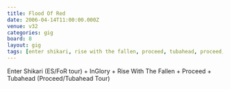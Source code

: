 ```yaml
---
title: Flood Of Red
date: 2006-04-14T11:00:00.000Z
venue: v32
categories: gig
board: 8
layout: gig
tags: [enter shikari, rise with the fallen, proceed, tubahead, proceed, tubahead tour]
---
```

Enter Shikari (ES/FoR tour) + InGlory + Rise With The Fallen + Proceed + Tubahead (Proceed/Tubahead Tour)